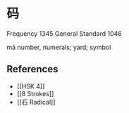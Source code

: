 # 码
Frequency 1345
General Standard 1046

mǎ
number, numerals; yard; symbol

## References
- [[HSK 4]]
- [[8 Strokes]]
- [[石 Radical]]
